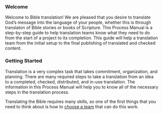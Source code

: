 ### Welcome

Welcome to Bible translation! We are pleased that you desire to translate God’s message into the language of your people, whether this is through translaton of Bible stories or books of Scripture. This Process Manual is a step-by-step guide to help translation teams know what they need to do from the start of a project to its completion. This guide will help a translation team from the initial setup to the final publishing of translated and checked content.

### Getting Started

Translation is a very complex task that takes commitment, organization, and planning. There are many required steps to take a translation from an idea to a completed, checked, distributed, and in-use translation. The information in this Process Manual will help you to know all of the necessary steps in the translation process.

Translating the Bible requires many skills, so one of the first things that you need to think about is how to [choose a team](../setup-team/01.md) that can do this work.
